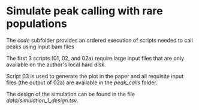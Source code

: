 # Simulate peak calling with rare populations

The *code* subfolder provides an ordered execution of scripts needed to call peaks
using input bam files 

The first 3 scripts (01, 02, and 02a) require large input files that are only available 
on the author's local hard disk. 

Script 03 is used to generate the plot in the paper and all requisite input files (the output
of 02a) are available in the *peak_calls* folder.

The design of the simulation can be found in the file *data/simulation_1_design.tsv*. 


<br><br>
